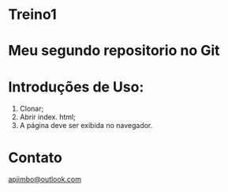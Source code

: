 # Treino1

# Meu segundo repositorio no Git

# Introduções de Uso:

1. Clonar;
2. Abrir index. html;
3. A página deve ser exibida no navegador.


# Contato

apjimbo@outlook.com
